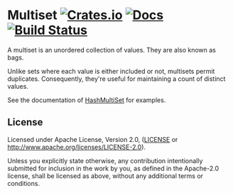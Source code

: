 # Multiset [![Crates.io](https://img.shields.io/crates/v/multiset.svg?maxAge=86400)](https://crates.io/crates/multiset) [![Docs](https://docs.rs/multiset/badge.svg)](https://docs.rs/multiset) [![Build Status](https://travis-ci.org/jmitchell/multiset.svg?branch=master)](https://travis-ci.org/jmitchell/multiset)

A multiset is an unordered collection of values. They are also known as bags.

Unlike sets where each value is either included or not, multisets permit duplicates. Consequently, they're useful for maintaining a count of distinct values.

See the documentation of [HashMultiSet](https://docs.rs/multiset/0.0.5/multiset/struct.HashMultiSet.html) for examples.

## License
Licensed under Apache License, Version 2.0, ([LICENSE](LICENSE) or http://www.apache.org/licenses/LICENSE-2.0).

Unless you explicitly state otherwise, any contribution intentionally submitted for inclusion in the work by you, as defined in the Apache-2.0 license, shall be licensed as above, without any additional terms or conditions.
